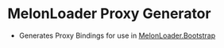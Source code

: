 # MelonLoader Proxy Generator
- Generates Proxy Bindings for use in [MelonLoader.Bootstrap](https://github.com/LavaGang/MelonLoader/tree/alpha-development/MelonLoader.Bootstrap)